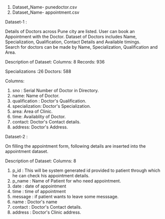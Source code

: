 1. Dataset_Name- punedoctor.csv
2. Dataset_Name- appointment.csv

Dataset-1 :

Details of Doctors across Pune city are listed.
User can book an Appointment with the Doctor.
Dataset of Doctors includes Name, Specialization, Qualification, Contact Details and Available timings.  
Search for doctors can be made by Name, Specialization, Qualification and Area.

Description of Dataset:
Columns: 8
Records: 936

Specializations :26 
Doctors:  588

Columns:

1.	sno :		Serial Number of Doctor in Directory.
2.	name: 	Name of Doctor.
3.	qualification :	  Doctor's Qualification.
4.	specialization:   Doctor's Specialization.
5.	area: 		Area of Clinic.
6.	time: 		Availablity of Doctor.
7.	contact: 	Doctor's Contact details.
8.	address: 	Doctor's Address.

Dataset-2 :

On filling the appointment form, following details are inserted into the appointment dataset.

Description of Dataset:
Columns: 8

1. p_id   :   This will be system generated id provided to patient through which he can check his appointment details.
2. p_name :   Name of Patient for who need appointment.
3. date   :   date of appointment
4. time   :   time of appointment
5. message  : if patient wants to leave some messsage.
6. name     : Doctor's name 
7. contact  : Doctor's Contact details.
8. address  : Doctor's Clinic address.  

